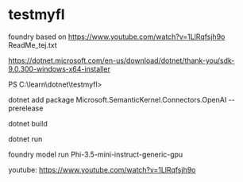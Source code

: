 # testmyfl
foundry
based on https://www.youtube.com/watch?v=1LlRqfsjh9o
ReadMe_tej.txt

https://dotnet.microsoft.com/en-us/download/dotnet/thank-you/sdk-9.0.300-windows-x64-installer



PS C:\learn\dotnet\testmyfl>

dotnet add package Microsoft.SemanticKernel.Connectors.OpenAI --prerelease

dotnet build

dotnet run



foundry model run Phi-3.5-mini-instruct-generic-gpu


youtube: https://www.youtube.com/watch?v=1LlRqfsjh9o

